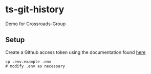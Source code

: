 # ts-git-history
Demo for Crossroads-Group

## Setup
Create a Github access token using the documentation found [here](https://help.github.com/en/github/authenticating-to-github/creating-a-personal-access-token-for-the-command-line)

```
cp .env.example .env
# modify .env as necessary
```
